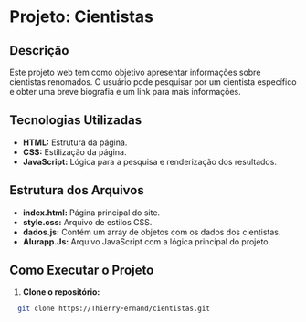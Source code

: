 # Projeto: Cientistas

## Descrição
Este projeto web tem como objetivo apresentar informações sobre cientistas renomados. O usuário pode pesquisar por um cientista específico e obter uma breve biografia e um link para mais informações.

## Tecnologias Utilizadas
* **HTML:** Estrutura da página.
* **CSS:** Estilização da página.
* **JavaScript:** Lógica para a pesquisa e renderização dos resultados.

## Estrutura dos Arquivos
* **index.html:** Página principal do site.
* **style.css:** Arquivo de estilos CSS.
* **dados.js:** Contém um array de objetos com os dados dos cientistas.
* **Alurapp.Js:** Arquivo JavaScript com a lógica principal do projeto.

## Como Executar o Projeto
1. **Clone o repositório:**
 ```bash
   git clone https://ThierryFernand/cientistas.git

